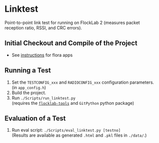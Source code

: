 # Linktest

Point-to-point link test for running on FlockLab 2 (measures packet reception ratio, RSSI, and CRC errors).

## Initial Checkout and Compile of the Project
* See [instructions](https://gitlab.ethz.ch/tec/public/flora/wiki#clone-compile-run) for flora apps

## Running a Test
1. Set the `TESTCONFIG_xxx` and `RADIOCONFIG_xxx` configuration parameters. (in `app_config.h`)  
2. Build the project.  
3. Run `./Scripts/run_linktest.py`  
   (requires the  [`flocklab-tools`](https://pypi.org/project/flocklab-tools/) and `GitPython` python package)

## Evaluation of a Test
1. Run eval script: `./Scripts/eval_linktest.py [testno]`  
   (Results are available as generated `.html` and `.pkl` files in `./data/`.)
